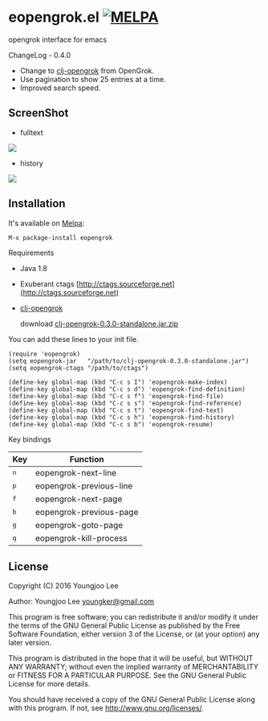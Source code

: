 # eopengrok.el [![MELPA](http://melpa.org/packages/eopengrok-badge.svg)](http://melpa.org/#/eopengrok)

opengrok interface for emacs


ChangeLog - 0.4.0
- Change to [clj-opengrok](https://github.com/youngker/clj-opengrok) from OpenGrok.
- Use pagination to show 25 entries at a time.
- Improved search speed.

## ScreenShot

- fulltext
<img align="center" src="https://raw.github.com/youngker/eopengrok.el/master/img/fulltext.png">

- history
<img align="center" src="https://raw.github.com/youngker/eopengrok.el/master/img/history.png">

## Installation

It's available on [Melpa](https://melpa.org/):

    M-x package-install eopengrok

Requirements

- Java 1.8

- Exuberant ctags
  [http://ctags.sourceforge.net](http://ctags.sourceforge.net)

- [clj-opengrok](https://github.com/youngker/clj-opengrok)

  download [clj-opengrok-0.3.0-standalone.jar.zip](https://github.com/youngker/clj-opengrok/files/126413/clj-opengrok-0.3.0-standalone.jar.zip)

You can add these lines to your init file.

```elisp
(require 'eopengrok)
(setq eopengrok-jar   "/path/to/clj-opengrok-0.3.0-standalone.jar")
(setq eopengrok-ctags "/path/to/ctags")

(define-key global-map (kbd "C-c s I") 'eopengrok-make-index)
(define-key global-map (kbd "C-c s d") 'eopengrok-find-definition)
(define-key global-map (kbd "C-c s f") 'eopengrok-find-file)
(define-key global-map (kbd "C-c s s") 'eopengrok-find-reference)
(define-key global-map (kbd "C-c s t") 'eopengrok-find-text)
(define-key global-map (kbd "C-c s h") 'eopengrok-find-history)
(define-key global-map (kbd "C-c s b") 'eopengrok-resume)
```


Key bindings

Key | Function
--- | --------
<kbd>n</kbd> | eopengrok-next-line
<kbd>p</kbd> | eopengrok-previous-line
<kbd>f</kbd> | eopengrok-next-page
<kbd>b</kbd> | eopengrok-previous-page
<kbd>g</kbd> | eopengrok-goto-page
<kbd>q</kbd> | eopengrok-kill-process

## License

Copyright (C) 2016 Youngjoo Lee

Author: Youngjoo Lee <youngker@gmail.com>

This program is free software; you can redistribute it and/or modify
it under the terms of the GNU General Public License as published by
the Free Software Foundation, either version 3 of the License, or
(at your option) any later version.

This program is distributed in the hope that it will be useful,
but WITHOUT ANY WARRANTY; without even the implied warranty of
MERCHANTABILITY or FITNESS FOR A PARTICULAR PURPOSE.  See the
GNU General Public License for more details.

You should have received a copy of the GNU General Public License
along with this program.  If not, see <http://www.gnu.org/licenses/>.
